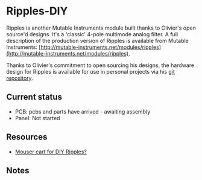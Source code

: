 # Ripples-DIY

Ripples is another Mutable Instruments module built thanks to Olivier's open source'd designs. It's a 'classic' 4-pole multimode analog filter. A full description of the production version of Ripples is available from Mutable Instruments: [http://mutable-instruments.net/modules/ripples](http://mutable-instruments.net/modules/ripples).

Thanks to Olivier's commitment to open sourcing his designs, the hardware design for Ripples is available for use in personal projects via his [git repository](https://github.com/pichenettes).

## Current status

* PCB: pcbs and parts have arrived - awaiting assembly
* Panel: Not started

## Resources

* [Mouser cart for DIY Ripples?](http://www.muffwiggler.com/forum/viewtopic.php?t=135332)

## Notes






